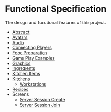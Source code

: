 # Functional Specification

The design and functional features of this project.

- [Abstract](abstract.md)
- [Avatars](avatars.md)
- [Audio](audio.md)
- [Connecting Players](connecting_players.md)
- [Food Preparation](food_preparation.md)
- [Game Play Examples](game_play_examples.md)
- [Graphics](graphics.md)
- [Ingredients](ingredients.md)
- [Kitchen Items](kitchen_items.md)
- [Kitchens](kitchens.md)
  - [Workstations](workstations.md)
- [Recipes](recipes.md)
- Screens
  - [Server Session Create](screens/server_session_create.md)
  - [Server Session Join](screens/server_session_join.md)
